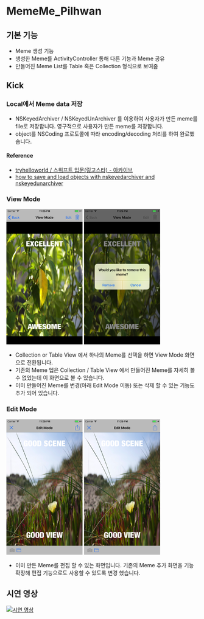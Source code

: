 # MemeMe_Pilhwan

## 기본 기능
* Meme 생성 기능
* 생성한 Meme를 ActivityController 통해 다른 기능과 Meme 공유
* 만들어진 Meme List를 Table 혹은 Collection 형식으로 보여줌

## Kick

### Local에서 Meme data 저장
* NSKeyedArchiver / NSKeyedUnArchiver 를 이용하여 사용자가 만든 meme를 file로 저장합니다. 영구적으로 사용자가 만든 meme를 저장합니다.
* object를 NSCoding 프로토콜에 따라 encoding/decoding 처리를 하여 완료했습니다. 

#### Reference
* [tryhelloworld / 스위프트 입문(링고스타) - 아카이브](http://tryhelloworld.co.kr/courses/ios-swift입문/lessons/아카이브1)
* [how to save and load objects with nskeyedarchiver and nskeyedunarchiver](https://www.hackingwithswift.com/example-code/system/how-to-save-and-load-objects-with-nskeyedarchiver-and-nskeyedunarchiver)

### View Mode
<span>
  <img src="image/ViewMode01.png" width="200">
  <img src="image/ViewMode02.png" width="200">
</span>

* Collection or Table View 에서 하나의 Meme를 선택을 하면 View Mode 화면으로 전환됩니다. 
* 기존의 Meme 엡은 Collection / Table View 에서 만들어진 Meme를 자세히 볼 수 없었는데 이 화면으로 볼 수 있습니다.
* 이미 만들어진 Meme를 변경(아래 Edit Mode 이동) 또는 삭제 할 수 있는 기능도 추가 되어 있습니다.

### Edit Mode
<span>
  <img src="image/EditMode01.png" width="200">
  <img src="image/EditMode01.png" width="200">
</span>

* 이미 만든 Meme를 편집 할 수 있는 화면입니다. 기존의 Meme 추가 화면을 기능 확장해 편집 기능으로도 사용할 수 있도록 변경 했습니다.


## 시연 영상

[![시연 영상](https://img.youtube.com/vi/_ZN6VZrd5gM/0.jpg)](https://youtu.be/_ZN6VZrd5gM)
